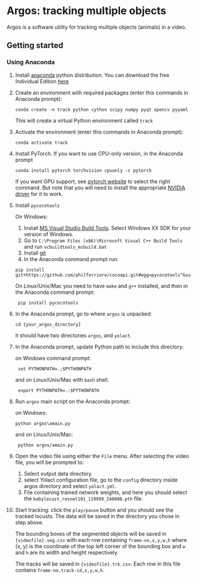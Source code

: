 # Argos: tracking multiple objects
Argos is a software utility for tracking multiple objects (animals) in a video.

## Getting started

### Using Anaconda
1. Install [anaconda](https://www.anaconda.com/) python distribution. You can download the free Individual Edition [here](https://www.anaconda.com/products/individual#Downloads)
2. Create an environment with required packages (enter this commands in Anaconda prompt):
    ```commandline
    conda create -n track python cython scipy numpy pyqt opencv pyyaml
    ```
    This will create a virtual Python environment called `track`
3. Activate the environment (enter this commands in Anaconda prompt):
    ```commandline
    conda activate track
    ```
4. Install PyTorch. If you want to use CPU-only version, in the Anaconda prompt
    ```commandline
    conda install pytorch torchvision cpuonly -c pytorch
    ```
   If you want GPU support, see [pytorch website](https://pytorch.org/get-started/locally/) to select the right command. But note that you will need to install the appropriate [NVIDIA driver](https://www.nvidia.com/Download/index.aspx) for it to work.  
5. Install `pycocotools`

    On Windows:
     1. Install [MS Visual Studio Build Tools](https://go.microsoft.com/fwlink/?LinkId=691126). Select Windows XX SDK for your version of Windows.
     2. Go to `C:\Program Files (x86)\Microsoft Visual C++ Build Tools` and run `vcbuildtools_msbuild.bat`
     3. Install [git](https://git-scm.com/downloads)
     4. In the Anaconda command prompt run:
    ```commandline
    pip install git+https://github.com/philferriere/cocoapi.git#egg=pycocotools^&subdirectory=PythonAPI
    ```
   On Linux/Unix/Mac you need to have `make` and `g++` installed, and then in the Anaconda command prompt:
   ```commandline
    pip install pycocotools
    ```    
   
6. In the Anaconda prompt, go to where `argos` is unpacked:
    ```commandline
    cd {your_argos_directory}
    ```
    it should have two directories `argos`, and `yolact`.
7. In the Anaconda prompt, update Python path to include this directory:

    on Windows command prompt:
   ```commandline
    set PYTHONPATH=.;$PYTHONPATH
   ```
   and on Linux/Unix/Mac with `bash` shell.
   ```commandline
    export PYTHONPATH=.:$PYTHONPATH
   ```
   
8. Run `argos` main script on the Anaconda prompt:

    on Windows: 
    ```commandline
    python argos\amain.py
   ```
   and on Linux/Unix/Mac:
   ```commandline
    python argos/amain.py
   ```
 9. Open the video file using either the `File` menu. After selecting the video file, you will be prompted to:
    1. Select output data directory. 
    2. select Yolact configuration file, go to the `config` directory inside argos directory and select `yolact.yml`.
    3. File containing trained network weights, and here you should select the `babylocust_resnet101_119999_240000.pth` file.
    
 10. Start tracking: click the `play/pause` button and you should see the tracked locusts. The data will be saved in the directory you chose in step above. 
 
     The bounding boxes of the segmented objects will be saved in `{videofile}.seg.csv` with each row containing `frame-no,x,y,w,h` where (x, y) is the coordinate of the top left corner of the bounding box and `w` and `h` are its width and height respectively. 
     
     The tracks will be saved in `{videofile}.trk.csv`. Each row in this file contains `frame-no,track-id,x,y,w,h`. 